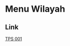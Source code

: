 # Menu Wilayah

## Link

[TPS 001](https://github.com/gigit-pemilu/pemilu-2024-17-bengkulu/tree/main/pileg-dpr/hitung-suara/sub/17-bengkulu/sub/04-kaur/sub/13-lungkang-kule/sub/2004-sukananti/sub/001-tps)

